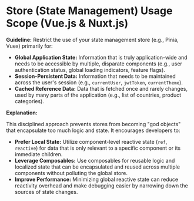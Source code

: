 # Store (State Management) Usage Scope (Vue.js & Nuxt.js)

**Guideline:** Restrict the use of your state management store (e.g., Pinia, Vuex) primarily for:

* **Global Application State:** Information that is truly application-wide and needs to be accessible by multiple, disparate components (e.g., user authentication status, global loading indicators, feature flags).
* **Session-Persistent Data:** Information that needs to be maintained across the user's session (e.g., `currentUser`, `jwtToken`, `currentTheme`).
* **Cached Reference Data:** Data that is fetched once and rarely changes, used by many parts of the application (e.g., list of countries, product categories).

**Explanation:**

This disciplined approach prevents stores from becoming "god objects" that encapsulate too much logic and state. It encourages developers to:

* **Prefer Local State:** Utilize component-level reactive state (`ref`, `reactive`) for data that is only relevant to a specific component or its immediate children.
* **Leverage Composables:** Use composables for reusable logic and localized state that can be encapsulated and reused across multiple components without polluting the global store.
* **Improve Performance:** Minimizing global reactive state can reduce reactivity overhead and make debugging easier by narrowing down the sources of state changes.
